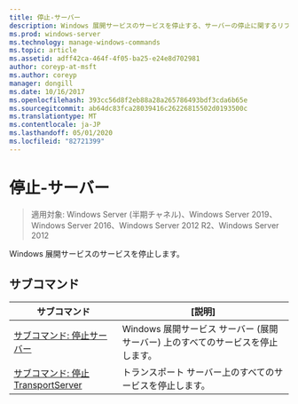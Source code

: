 ```yaml
---
title: 停止-サーバー
description: Windows 展開サービスのサービスを停止する、サーバーの停止に関するリファレンストピックです。
ms.prod: windows-server
ms.technology: manage-windows-commands
ms.topic: article
ms.assetid: adff42ca-464f-4f05-ba25-e24e8d702981
author: coreyp-at-msft
ms.author: coreyp
manager: dongill
ms.date: 10/16/2017
ms.openlocfilehash: 393cc56d8f2eb88a28a265786493bdf3cda6b65e
ms.sourcegitcommit: ab64dc83fca28039416c26226815502d0193500c
ms.translationtype: MT
ms.contentlocale: ja-JP
ms.lasthandoff: 05/01/2020
ms.locfileid: "82721399"
---
```

# <a name="stop-server"></a>停止-サーバー
> 適用対象: Windows Server (半期チャネル)、Windows Server 2019、Windows Server 2016、Windows Server 2012 R2、Windows Server 2012

Windows 展開サービスのサービスを停止します。

## <a name="subcommands"></a>サブコマンド
|サブコマンド|[説明]|
|-------|--------|
|[サブコマンド: 停止サーバー](subcommand-stop-server.md)|Windows 展開サービス サーバー (展開サーバー) 上のすべてのサービスを停止します。|
|[サブコマンド: 停止 TransportServer](subcommand-stop-transportserver.md)|トランスポート サーバー上のすべてのサービスを停止します。|
